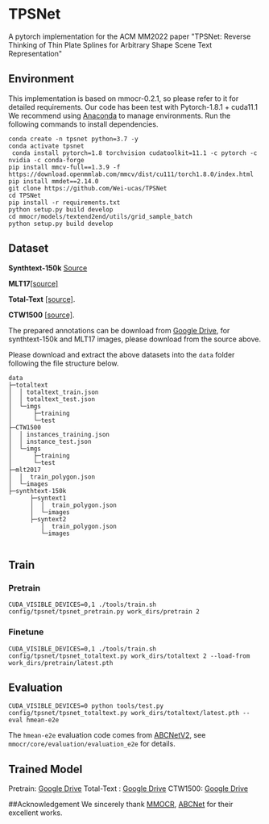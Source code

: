 # TPSNet
A pytorch implementation for the ACM MM2022 paper "TPSNet: Reverse Thinking of Thin Plate Splines for Arbitrary Shape Scene Text Representation"

## Environment
This implementation is based on mmocr-0.2.1, so please refer to it for detailed requirements. Our code has been test with Pytorch-1.8.1 + cuda11.1
We recommend using [Anaconda](https://www.anaconda.com/) to manage environments. Run the following commands to install dependencies.
```
conda create -n tpsnet python=3.7 -y
conda activate tpsnet
 conda install pytorch=1.8 torchvision cudatoolkit=11.1 -c pytorch -c nvidia -c conda-forge
pip install mmcv-full==1.3.9 -f https://download.openmmlab.com/mmcv/dist/cu111/torch1.8.0/index.html
pip install mmdet==2.14.0
git clone https://github.com/Wei-ucas/TPSNet
cd TPSNet
pip install -r requirements.txt
python setup.py build develop
cd mmocr/models/textend2end/utils/grid_sample_batch
python setup.py build develop
```

## Dataset
**Synthtext-150k**  [Source](https://github.com/aim-uofa/AdelaiDet/tree/master/configs/BAText)


**MLT17**[[source]](https://rrc.cvc.uab.es/?ch=8&com=introduction) 


**Total-Text** [[source]](https://github.com/cs-chan/Total-Text-Dataset). 


**CTW1500** [[source]](https://github.com/Yuliang-Liu/Curve-Text-Detector).

The prepared annotations can be download from [Google Drive](https://drive.google.com/drive/folders/1zUPTFXzJlBMlEu_hRjluutZGrEQ4Et1Y?usp=sharing), for synthtext-150k and MLT17 images, please download from the source above.

Please download and extract the above datasets into the `data` folder following the file structure below.
```
data
├─totaltext
│  │ totaltext_train.json
│  │ totaltext_test.json
│  └─imgs
│      ├─training
│      └─test
├─CTW1500
│  │ instances_training.json
│  │ instance_test.json
│  └─imgs
│      ├─training
│      └─test
├─mlt2017
│  │  train_polygon.json
│  └─images
├─synthtext-150k
      ├─syntext1
      │  │  train_polygon.json
      │  └─images
      ├─syntext2
         │  train_polygon.json
         └─images


```


## Train
### Pretrain
`CUDA_VISIBLE_DEVICES=0,1 ./tools/train.sh config/tpsnet/tpsnet_pretrain.py work_dirs/pretrain 2
`
### Finetune
`CUDA_VISIBLE_DEVICES=0,1 ./tools/train.sh config/tpsnet/tpsnet_totaltext.py work_dirs/totaltext 2 --load-from work_dirs/pretrain/latest.pth`

## Evaluation
`CUDA_VISIBLE_DEVICES=0 python tools/test.py config/tpsnet/tpsnet_totaltext.py work_dirs/totaltext/latest.pth --eval hmean-e2e`

The `hmean-e2e` evaluation code comes from [ABCNetV2](https://github.com/aim-uofa/AdelaiDet/tree/master/configs/BAText), see `mmocr/core/evaluation/evaluation_e2e` for details.


## Trained Model
Pretrain: [Google Drive](https://drive.google.com/file/d/1dK78qz2V59IkBUjjdodFXnq72EpUXF4s/view?usp=sharing)
Total-Text : [Google Drive](https://drive.google.com/file/d/1eGsnXAgmFzYq8xJVR7805yV9fPNHASNH/view?usp=sharing)
CTW1500: [Google Drive](https://drive.google.com/file/d/12q6bdczYxpKXA08kbUqy3y9pn3knidxj/view?usp=sharing)


##Acknowledgement
We sincerely thank [MMOCR](https://github.com/open-mmlab/mmocr), [ABCNet](https://github.com/aim-uofa/AdelaiDet/tree/master/configs/BAText) for their excellent works.